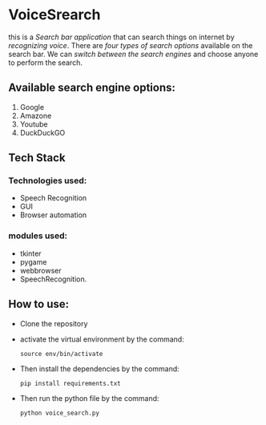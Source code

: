 # VoiceSrearch

this is a *Search bar application* that can search things on internet by *recognizing voice*. There are *four types of search options* available on the search bar. We can *switch between the search engines* and choose anyone to perform the search.

## Available search engine options: 
  1. Google 
  2. Amazone 
  3. Youtube 
  4. DuckDuckGO

## Tech Stack
### Technologies used:
* Speech Recognition
* GUI
* Browser automation
### modules used:
* tkinter
* pygame
* webbrowser
* SpeechRecognition.

## How to use:
* Clone the repository
* activate the virtual environment by the command:

      source env/bin/activate
* Then install the dependencies by the command:

      pip install requirements.txt
* Then run the python file by the command:

      python voice_search.py

